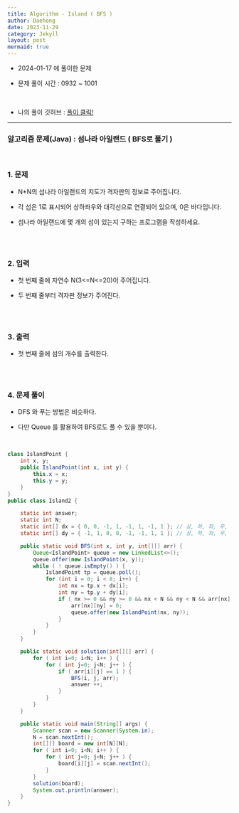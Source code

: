 ```yaml
---
title: Algorithm - Island ( BFS )
author: Daehong
date: 2023-11-29
category: Jekyll
layout: post
mermaid: true
---
```


- 2024-01-17 에 풀이한 문제

- 문제 풀이 시간 : 0932 ~ 1001

<br>

* 나의 풀이 깃허브 : 
[풀이 클릭!](https://github.com/JeonDaehong/study-java-algorithm/blob/main/dfs_bfs/Island2.java)

<hr>

### 알고리즘 문제(Java) : 섬나라 아일랜드 ( BFS로 풀기 )

<br>

### 1. 문제

 - N*N의 섬나라 아일랜드의 지도가 격자판의 정보로 주어집니다.
 
 - 각 섬은 1로 표시되어 상하좌우와 대각선으로 연결되어 있으며, 0은 바다입니다.
 
 - 섬나라 아일랜드에 몇 개의 섬이 있는지 구하는 프로그램을 작성하세요.
 
<br>
<br>

### 2. 입력

 - 첫 번째 줄에 자연수 N(3<=N<=20)이 주어집니다.
 
 - 두 번째 줄부터 격자판 정보가 주어진다.

<br>
<br>

### 3. 출력

 - 첫 번째 줄에 섬의 개수를 출력한다.
   


<br>
<br>

### 4. 문제 풀이

 -  DFS 와 푸는 방법은 비슷하다.

 - 다만 Queue 를 활용하여 BFS로도 풀 수 있을 뿐이다.
	
 <br>


```java
class IslandPoint {
    int x, y;
    public IslandPoint(int x, int y) {
        this.x = x;
        this.y = y;
    }
}
public class Island2 {

    static int answer;
    static int N;
    static int[] dx = { 0, 0, -1, 1, -1, 1, -1, 1 }; // 상, 하, 좌, 우, 좌상단, 우상단, 좌하단, 우하단
    static int[] dy = { -1, 1, 0, 0, -1, -1, 1, 1 }; // 상, 하, 좌, 우, 좌상단, 우상단, 좌하단, 우하단

    public static void BFS(int x, int y, int[][] arr) {
        Queue<IslandPoint> queue = new LinkedList<>();
        queue.offer(new IslandPoint(x, y));
        while ( ! queue.isEmpty() ) {
            IslandPoint tp = queue.poll();
            for (int i = 0; i < 8; i++) {
                int nx = tp.x + dx[i];
                int ny = tp.y + dy[i];
                if ( nx >= 0 && ny >= 0 && nx < N && ny < N && arr[nx][ny] == 1 ) {
                    arr[nx][ny] = 0;
                    queue.offer(new IslandPoint(nx, ny));
                }
            }
        }
    }

    public static void solution(int[][] arr) {
        for ( int i=0; i<N; i++ ) {
            for ( int j=0; j<N; j++ ) {
                if ( arr[i][j] == 1 ) {
                    BFS(i, j, arr);
                    answer ++;
                }
            }
        }
    }

    public static void main(String[] args) {
        Scanner scan = new Scanner(System.in);
        N = scan.nextInt();
        int[][] board = new int[N][N];
        for ( int i=0; i<N; i++ ) {
            for ( int j=0; j<N; j++ ) {
                board[i][j] = scan.nextInt();
            }
        }
        solution(board);
        System.out.println(answer);
    }
}
```

<br>
<br>
<br>
<br>
<br>